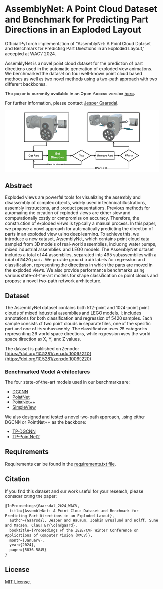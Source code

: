 # AssemblyNet: A Point Cloud Dataset and Benchmark for Predicting Part Directions in an Exploded Layout

Official PyTorch implementation of "AssemblyNet: A Point Cloud Dataset and Benchmark for Predicting Part Directions in an Exploded Layout," accepted at WACV 2024.

AssemblyNet is a novel point cloud dataset for the prediction of part directions used in the automatic generation of exploded view animations. We benchmarked the dataset on four well-known point cloud based methods as well as two novel methods using a two-path approach with two different backbones.

The paper is currently available in an Open Access version [here](https://openaccess.thecvf.com/content/WACV2024/html/Gaarsdal_AssemblyNet_A_Point_Cloud_Dataset_and_Benchmark_for_Predicting_Part_WACV_2024_paper.html).

For further information, please contact [Jesper Gaarsdal](mailto:gaarsdal.jesper@gmail.com).

<img src='./figures/task-overview.png' width=800>

## Abstract
Exploded views are powerful tools for visualizing the assembly and disassembly of complex objects, widely used in technical illustrations, assembly instructions, and product presentations. Previous methods for automating the creation of exploded views are either slow and computationally costly or compromise on accuracy. Therefore, the construction of exploded views is typically a manual process. In this paper, we propose a novel approach for automatically predicting the direction of parts in an exploded view using deep learning. To achieve this, we introduce a new dataset, AssemblyNet, which contains point cloud data sampled from 3D models of real-world assemblies, including water pumps, mixed industrial assemblies, and LEGO models. 
The AssemblyNet dataset includes a total of 44 assemblies, separated into 495 subassemblies with a total of 5420 parts. We provide ground truth labels for regression and classification, representing the directions in which the parts are moved in the exploded views. We also provide performance benchmarks using various state-of-the-art models for shape classification on point clouds and propose a novel two-path network architecture.

## Dataset

The AssemblyNet dataset contains both 512-point and 1024-point point clouds of mixed industrial assemblies and LEGO models.
It includes annotations for both classification and regression of 5420 samples. Each sample consists of two point clouds in separate files, one of the specific part and one of its subassembly.
The classification uses 26 categories representing 26 world space directions, while regression uses the world space direction as X, Y, and Z values.

The dataset is published on Zenodo: [https://doi.org/10.5281/zenodo.10069220](https://doi.org/10.5281/zenodo.10069220)

### Benchmarked Model Architectures

The four state-of-the-art models used in our benchmarks are:

* [DGCNN](https://liuziwei7.github.io/projects/DGCNN)
* [PointNet](https://stanford.edu/~rqi/pointnet/)
* [PointNet++](https://stanford.edu/~rqi/pointnet2/)
* [SimpleView](https://github.com/princeton-vl/SimpleView)

We also designed and tested a novel two-path approach, using either DGCNN or PointNet++ as the backbone:

* [TP-DGCNN](./models/2p-dgcnn.py)
* [TP-PointNet2](./models/2p-pointnet2.py)

## Requirements

Requirements can be found in the [requirements.txt file](./requirements.txt).

## Citation
If you find this dataset and our work useful for your research, please consider citing the paper:

	@InProceedings{Gaarsdal_2024_WACV,
	  title={AssemblyNet: A Point Cloud Dataset and Benchmark for Predicting Part Directions in an Exploded Layout},
	  author={Gaarsdal, Jesper and Haurum, Joakim Bruslund and Wolff, Sune and Madsen, Claus Br{\o}ndgaard},
	  booktitle={Proceedings of the IEEE/CVF Winter Conference on Applications of Computer Vision (WACV)},
	  month={January},
      year={2024},
	  pages={5836-5845}
	}

## License
[MIT License](./LICENSE).